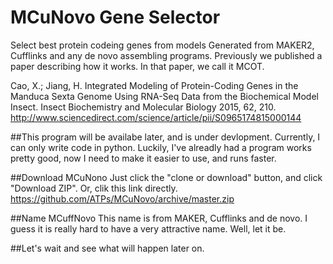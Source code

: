 # MCuNovo Gene Selector
Select best protein codeing genes  from models Generated from MAKER2, Cufflinks and any de novo assembling programs. Previously we published a paper describing how it works. In that paper, we call it MCOT.
 
Cao, X.; Jiang, H. Integrated Modeling of Protein-Coding Genes in the Manduca Sexta Genome Using RNA-Seq Data from the Biochemical Model Insect. Insect Biochemistry and Molecular Biology 2015, 62, 210.
http://www.sciencedirect.com/science/article/pii/S0965174815000144

##This program will be availabe later, and is under devlopment.
Currently, I can only write code in python. Luckily, I've alreadly had a program works pretty good, now I need to make it easier to use, and runs faster.

##Download MCuNono
Just click the "clone or download" button, and click "Download ZIP".
Or, clik this link directly.
https://github.com/ATPs/MCuNovo/archive/master.zip

##Name MCuffNovo
This name is from MAKER, Cufflinks and de novo. I guess it is really hard to have a very attractive name. Well, let it be.

##Let's wait and see what will happen later on.
